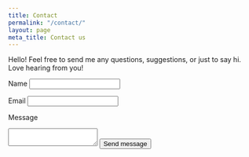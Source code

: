 ```yaml
---
title: Contact
permalink: "/contact/"
layout: page
meta_title: Contact us
---
```

Hello! Feel free to send me any questions, suggestions, or just to say hi. Love hearing from you!

<form action="https://getsimpleform.com/messages?form_api_token=f32825134b2ff759f3aef85d548cf4e6" method="post">
  <!-- the redirect_to is optional, the form will redirect to the referrer on submission -->
  <input type='hidden' name='redirect_to' value='https://thesweet.kitchen/thank-you' />
  <!-- all your input fields here.... -->
  Name
  <input type='text' name='name' required />

  Email
  <input type='email' name='email' required/>

  Message
  <textarea name="message" required></textarea>

  <input type='submit' value='Send message' class='button tiny radius' />
</form>

